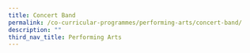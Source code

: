 ```yaml
---
title: Concert Band
permalink: /co-curricular-programmes/performing-arts/concert-band/
description: ""
third_nav_title: Performing Arts
---
```

